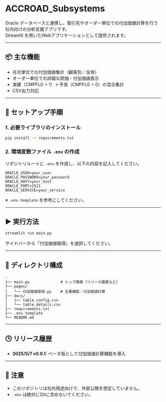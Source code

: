 # ACCROAD_Subsystems

Oracle データベースと連携し、取引先やオーダー単位での付加価値計算を行う社内向けの分析支援アプリです。  
Streamlit を用いたWebアプリケーションとして提供されます。

---

## 📦 主な機能

- 月次単位での付加価値集計（顧客別／全体）
- オーダー単位での詳細な原価・付加価値表示
- 実績（CMPFLG = 1）＋予測（CMPFLG = 0）の混合集計
- CSV出力対応

---

## 🚀 セットアップ手順

### 1. 必要ライブラリのインストール

```bash
pip install -r requirements.txt
```

### 2. 環境変数ファイル `.env` の作成

リポジトリルートに `.env` を作成し、以下の内容を記入してください。

```env
ORACLE_USER=your_user
ORACLE_PASSWORD=your_password
ORACLE_HOST=your_host
ORACLE_PORT=1521
ORACLE_SERVICE=your_service
```

※ `.env.template` を参考にしてください。

---

## ▶️ 実行方法

```bash
streamlit run main.py
```

サイドバーから「付加価値取得」を選択してください。

---

## 📁 ディレクトリ構成

```
.
├── main.py              # トップ画面（リリース履歴など）
├── pages/
│   └── 付加価値取得.py    # 主要機能：付加価値計算
├── docs/
│   ├── table_config.csv
│   └── table_details.csv
├── requirements.txt
├── .env.template
└── README.md
```

---

## 🕒 リリース履歴

- **2025/5/7 v0.0.1**: ベータ版として付加価値計算機能を導入

---

## 📌 注意

- このリポジトリは社内用途向けで、外部公開を想定していません。
- `.env` は絶対にGitに含めないでください。
